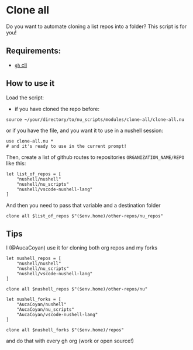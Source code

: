 # Clone all

Do you want to automate cloning a list repos into a folder? This script is for you!

## Requirements:
- [`gh` cli](https://github.com/cli/cli)

## How to use it

Load the script:

- if you have cloned the repo before:

```nushell env.nu
source ~/your/directory/to/nu_scripts/modules/clone-all/clone-all.nu
```

or if you have the file, and you want it to use in a nushell session:

```nushell
use clone-all.nu *
# and it's ready to use in the current prompt!
```

Then, create a list of github routes to repositories `ORGANIZATION_NAME/REPO`
like this:

```nu
let list_of_repos = [
    "nushell/nushell"
    "nushell/nu_scripts"
    "nushell/vscode-nushell-lang"
]
```

And then you need to pass that variable and a destination folder

```nu
clone all $list_of_repos $"($env.home)/other-repos/nu_repos"
```

## Tips

I (@AucaCoyan) use it for cloning both org repos and my forks

```nushell
let nushell_repos = [
    "nushell/nushell"
    "nushell/nu_scripts"
    "nushell/vscode-nushell-lang"
]

clone all $nushell_repos $"($env.home)/other-repos/nu"

let nushell_forks = [
    "AucaCoyan/nushell"
    "AucaCoyan/nu_scripts"
    "AucaCoyan/vscode-nushell-lang"
]

clone all $nushell_forks $"($env.home)/repos"
```

and do that with every gh org (work or open source!)
